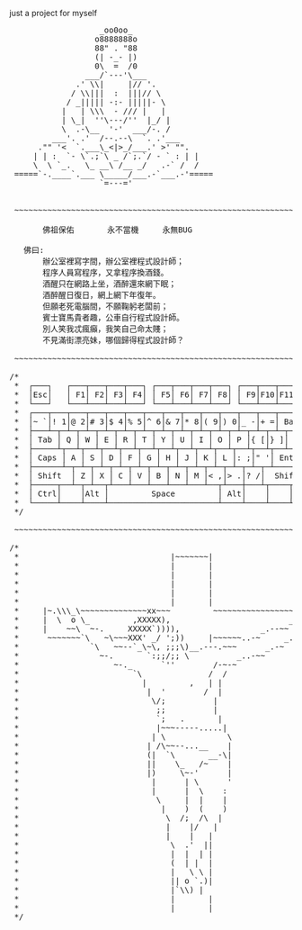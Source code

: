 just a project for myself
 <pre>
                   _oo0oo_
                  o8888888o
                  88" . "88
                  (| -_- |)
                  0\  =  /0
                ___/`---'\___
              .' \\|     |// '.
             / \\|||  :  |||// \
            / _||||| -:- |||||- \
           |   | \\\  - /// |   |
           | \_|  ''\---/''  |_/ |
           \  .-\__  '-'  ___/-. /
         ___'. .'  /--.--\  `. .'___
      ."" '<  `.___\_<|>_/___.' >' "".
     | | :  `- \`.;`\ _ /`;.`/ - ` : | |
     \  \ `_.   \_ __\ /__ _/   .-` /  /
 =====`-.____`.___ \_____/___.-`___.-'=====
                   `=---='


 ~~~~~~~~~~~~~~~~~~~~~~~~~~~~~~~~~~~~~~~~~~~~~~~~~~~~~~~~~~~~~~~~~~~~~~~~~~~~~~~~~~~~~~~~~~~~~~~~~~

       佛祖保佑       永不當機     永無BUG

   佛曰:
       辦公室裡寫字間，辦公室裡程式設計師；
       程序人員寫程序，又拿程序換酒錢。
       酒醒只在網路上坐，酒醉還來網下眠；
       酒醉醒日復日，網上網下年復年。
       但願老死電腦間，不願鞠躬老闆前；
       賓士寶馬貴者趣，公車自行程式設計師。
       別人笑我忒瘋癲，我笑自己命太賤；
       不見滿街漂亮妹，哪個歸得程式設計師？

 ~~~~~~~~~~~~~~~~~~~~~~~~~~~~~~~~~~~~~~~~~~~~~~~~~~~~~~~~~~~~~~~~~~~~~~~~~~~~~~~~~~~~~~~~~~~~~~~~~~

/*
 *  ┌───┐   ┌───┬───┬───┬───┐ ┌───┬───┬───┬───┐ ┌───┬───┬───┬───┐ ┌───┬───┬───┐
 *  │Esc│   │ F1│ F2│ F3│ F4│ │ F5│ F6│ F7│ F8│ │ F9│F10│F11│F12│ │P/S│S L│P/B│  ┌┐    ┌┐    ┌┐
 *  └───┘   └───┴───┴───┴───┘ └───┴───┴───┴───┘ └───┴───┴───┴───┘ └───┴───┴───┘  └┘    └┘    └┘
 *  ┌───┬───┬───┬───┬───┬───┬───┬───┬───┬───┬───┬───┬───┬───────┐ ┌───┬───┬───┐ ┌───┬───┬───┬───┐
 *  │~ `│! 1│@ 2│# 3│$ 4│% 5│^ 6│& 7│* 8│( 9│) 0│_ -│+ =│ BacSp │ │Ins│Hom│PUp│ │N L│ / │ * │ - │
 *  ├───┴─┬─┴─┬─┴─┬─┴─┬─┴─┬─┴─┬─┴─┬─┴─┬─┴─┬─┴─┬─┴─┬─┴─┬─┴─┬─────┤ ├───┼───┼───┤ ├───┼───┼───┼───┤
 *  │ Tab │ Q │ W │ E │ R │ T │ Y │ U │ I │ O │ P │{ [│} ]│ | \ │ │Del│End│PDn│ │ 7 │ 8 │ 9 │   │
 *  ├─────┴┬──┴┬──┴┬──┴┬──┴┬──┴┬──┴┬──┴┬──┴┬──┴┬──┴┬──┴┬──┴─────┤ └───┴───┴───┘ ├───┼───┼───┤ + │
 *  │ Caps │ A │ S │ D │ F │ G │ H │ J │ K │ L │: ;│" '│ Enter  │               │ 4 │ 5 │ 6 │   │
 *  ├──────┴─┬─┴─┬─┴─┬─┴─┬─┴─┬─┴─┬─┴─┬─┴─┬─┴─┬─┴─┬─┴─┬─┴────────┤     ┌───┐     ├───┼───┼───┼───┤
 *  │ Shift  │ Z │ X │ C │ V │ B │ N │ M │< ,│> .│? /│  Shift   │     │ ↑ │     │ 1 │ 2 │ 3 │   │
 *  ├─────┬──┴─┬─┴──┬┴───┴───┴───┴───┴───┴──┬┴───┼───┴┬────┬────┤ ┌───┼───┼───┐ ├───┴───┼───┤ E││
 *  │ Ctrl│    │Alt │         Space         │ Alt│    │    │Ctrl│ │ ← │ ↓ │ → │ │   0   │ . │←─┘│
 *  └─────┴────┴────┴───────────────────────┴────┴────┴────┴────┘ └───┴───┴───┘ └───────┴───┴───┘
 */

 ~~~~~~~~~~~~~~~~~~~~~~~~~~~~~~~~~~~~~~~~~~~~~~~~~~~~~~~~~~~~~~~~~~~~~~~~~~~~~~~~~~~~~~~~~~~~~~~~~~

/*
 *                                |~~~~~~~|
 *                                |       |
 *                                |       |
 *                                |       |
 *                                |       |
 *                                |       |
 *     |~.\\\_\~~~~~~~~~~~~~~xx~~~         ~~~~~~~~~~~~~~~~~~~~~/_//;~|
 *     |  \  o \_         ,XXXXX),                         _..-~ o /  |
 *     |    ~~\  ~-.     XXXXX`)))),                 _.--~~   .-~~~   |
 *      ~~~~~~~`\   ~\~~~XXX' _/ ';))     |~~~~~~..-~     _.-~ ~~~~~~~
 *               `\   ~~--`_\~\, ;;;\)__.---.~~~      _.-~
 *                 ~-.       `:;;/;; \          _..-~~
 *                    ~-._      `''        /-~-~
 *                        `\              /  /
 *                          |         ,   | |
 *                           |  '        /  |
 *                            \/;          |
 *                             ;;          |
 *                             `;   .       |
 *                             |~~~-----.....|
 *                            | \             \
 *                           | /\~~--...__    |
 *                           (|  `\       __-\|
 *                           ||    \_   /~    |
 *                           |)     \~-'      |
 *                            |      | \      '
 *                            |      |  \    :
 *                             \     |  |    |
 *                              |    )  (    )
 *                               \  /;  /\  |
 *                               |    |/   |
 *                               |    |   |
 *                                \  .'  ||
 *                                |  |  | |
 *                                (  | |  |
 *                                |   \ \ |
 *                                || o `.)|
 *                                |`\\) |
 *                                |       |
 *                                |       |
 */
</pre>
